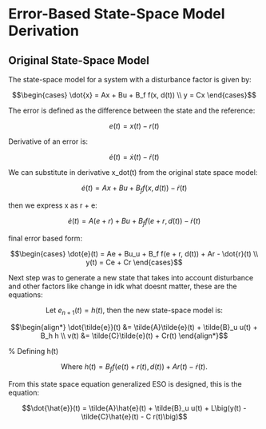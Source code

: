 # Error-Based State-Space Model Derivation

## Original State-Space Model

The state-space model for a system with a disturbance factor is given by:

```math
\begin{cases}
\dot{x} = Ax + Bu + B_f f(x, d(t)) \\
y = Cx
\end{cases}
```
The error is defined as the difference between the state and the reference:

```math
e(t) = x(t) - r(t)
```
Derivative of an error is:

```math
\dot{e}(t) = \dot{x}(t) - \dot{r}(t)
```
We can substitute in derivative x_dot(t) from the original state space model:
```math
\dot{e}(t) = Ax + Bu + B_f f(x, d(t)) - \dot{r}(t)
```
then we express x as r + e:
```math
\dot{e}(t) = A(e + r) + Bu + B_f f(e + r, d(t)) - \dot{r}(t)
```
final error based form:
```math
\begin{cases}
\dot{e}(t) = Ae + Bu_u + B_f f(e + r, d(t)) + Ar - \dot{r}(t) \\
y(t) = Ce + Cr
\end{cases}
```
Next step was to generate a new state that takes into account disturbance and other factors like change in idk what doesnt matter, these are the equations: 
```math
\text{Let } e_{n+1}(t) = h(t) \text{, then the new state-space model is:}
```
```math
\begin{align*}
\dot{\tilde{e}}(t) &= \tilde{A}\tilde{e}(t) + \tilde{B}_u u(t) + B_h h \\
v(t) &= \tilde{C}\tilde{e}(t) + Cr(t)
\end{align*}
```
% Defining h(t)
```math
\text{Where } h(t) = B_f f(e(t) + r(t), d(t)) + Ar(t) - \dot{r}(t) \text{.}
```
From this state space equation generalized ESO is designed, this is the equation: 
```math
\dot{\hat{e}}(t) = \tilde{A}\hat{e}(t) + \tilde{B}_u u(t) + L\big(y(t) - \tilde{C}\hat{e}(t) - C r(t)\big)
```

